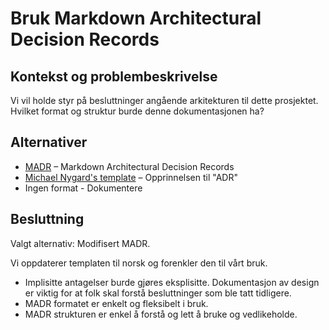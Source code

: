 # Bruk Markdown Architectural Decision Records

## Kontekst og problembeskrivelse

Vi vil holde styr på besluttninger angående arkitekturen til dette prosjektet.
Hvilket format og struktur burde denne dokumentasjonen ha?

## Alternativer

* [MADR](https://adr.github.io/madr/) – Markdown Architectural Decision Records
* [Michael Nygard's template](http://thinkrelevance.com/blog/2011/11/15/documenting-architecture-decisions) – Opprinnelsen til "ADR"
* Ingen format - Dokumentere

## Besluttning

Valgt alternativ: Modifisert MADR.

Vi oppdaterer templaten til norsk og forenkler den til vårt bruk.

* Implisitte antagelser burde gjøres eksplisitte. Dokumentasjon av design er viktig for at folk skal forstå besluttninger som ble tatt tidligere.
* MADR formatet er enkelt og fleksibelt i bruk.
* MADR strukturen er enkel å forstå og lett å bruke og vedlikeholde.
